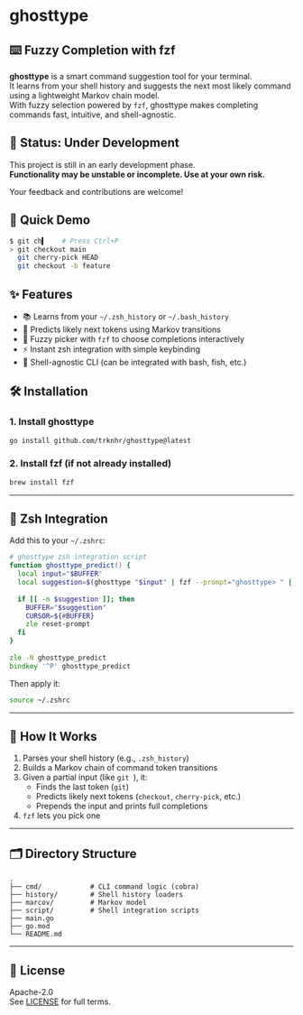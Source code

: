 # ghosttype

## ⌨️ Fuzzy Completion with fzf

**ghosttype** is a smart command suggestion tool for your terminal.  
It learns from your shell history and suggests the next most likely command using a lightweight Markov chain model.  
With fuzzy selection powered by `fzf`, ghosttype makes completing commands fast, intuitive, and shell-agnostic.

## 🚧 Status: Under Development

This project is still in an early development phase.  
**Functionality may be unstable or incomplete. Use at your own risk.**

Your feedback and contributions are welcome!

## 🚀 Quick Demo

```zsh
$ git ch▍    # Press Ctrl+P
> git checkout main
  git cherry-pick HEAD
  git checkout -b feature
```

## ✨ Features

- 📚 Learns from your `~/.zsh_history` or `~/.bash_history`
- 🧠 Predicts likely next tokens using Markov transitions
- 🔎 Fuzzy picker with `fzf` to choose completions interactively
- ⚡ Instant zsh integration with simple keybinding
- 🧩 Shell-agnostic CLI (can be integrated with bash, fish, etc.)

## 🛠 Installation

### 1. Install ghosttype

```bash
go install github.com/trknhr/ghosttype@latest
```

### 2. Install fzf (if not already installed)

```bash
brew install fzf
```

---

## 🧬 Zsh Integration

Add this to your `~/.zshrc`:

```zsh
# ghosttype zsh integration script
function ghosttype_predict() {
  local input="$BUFFER"
  local suggestion=$(ghosttype "$input" | fzf --prompt="ghosttype> " | head -n1)
  
  if [[ -n $suggestion ]]; then
    BUFFER="$suggestion"
    CURSOR=${#BUFFER}
    zle reset-prompt  
  fi
}   
  
zle -N ghosttype_predict
bindkey '^P' ghosttype_predict
```

Then apply it:

```bash
source ~/.zshrc
```

---

## 🧠 How It Works

1. Parses your shell history (e.g., `.zsh_history`)
2. Builds a Markov chain of command token transitions
3. Given a partial input (like `git `), it:
   - Finds the last token (`git`)
   - Predicts likely next tokens (`checkout`, `cherry-pick`, etc.)
   - Prepends the input and prints full completions
4. `fzf` lets you pick one

---

## 🗂 Directory Structure

```
.
├── cmd/            # CLI command logic (cobra)
├── history/        # Shell history loaders
├── marcov/         # Markov model
├── script/         # Shell integration scripts
├── main.go
├── go.mod
└── README.md
```

---

## 📜 License

Apache-2.0  
See [LICENSE](./LICENSE) for full terms.
